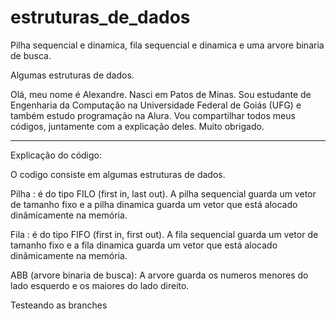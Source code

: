 # estruturas_de_dados
Pilha sequencial e dinamica, fila sequencial e dinamica e uma arvore binaria de busca.

Algumas estruturas de dados.

Olá, meu nome é Alexandre. Nasci em Patos de Minas. Sou estudante de Engenharia da Computação na Universidade Federal de Goiás (UFG) e também estudo programação na Alura. Vou compartilhar todos meus códigos, juntamente com a explicação deles. Muito obrigado.

________________________________________________________________________________________________________________________

Explicação do código:

O codigo consiste em algumas estruturas de dados.

Pilha : é do tipo FILO (first in, last out). A pilha sequencial guarda um vetor de tamanho fixo e a pilha dinamica guarda um vetor que está alocado dinâmicamente na memória.

Fila : é do tipo FIFO (first in, first out). A fila sequencial guarda um vetor de tamanho fixo e a fila dinamica guarda um vetor que está alocado dinâmicamente na memória.

ABB (arvore binaria de busca): A arvore guarda os numeros menores do lado esquerdo e os maiores do lado direito. 


Testeando as branches